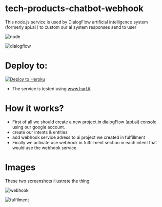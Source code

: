 # tech-products-chatbot-webhook 



This node.js service is used by DialogFlow artificial intelligence system (formerly api.ai ) to custom our ai system responses send to user

![node](https://user-images.githubusercontent.com/33251219/35193494-461d8a20-fe9b-11e7-8fb7-ab826ae9dd42.png)

![dialogflow](https://user-images.githubusercontent.com/33251219/35193449-73f9b366-fe9a-11e7-9969-779e6556ab20.png)





# Deploy to:
[![Deploy to Heroku](https://www.herokucdn.com/deploy/button.svg)](https://heroku.com/deploy)

 

- The service is tested using www.hurl.it



# How it works?

- First of all we should create a new project in dialogFlow (api.ai) console using our google account.
- create our intents & entities
- add webhook service adress to ai project we created in fulfillment
- Finally we activate use webhook in fulfillment section in each intent that would use the webhook service.




# Images

 

These two screenshots illustrate the thing.


![webhook](https://user-images.githubusercontent.com/33251219/35193253-dc076852-fe97-11e7-90ea-89d05ab4b37b.png)

![fulfilment](https://user-images.githubusercontent.com/33251219/35193256-ef4c4cde-fe97-11e7-8ceb-592554292345.png)
